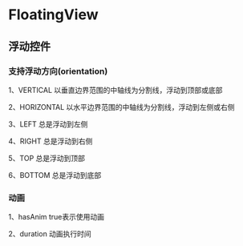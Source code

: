 # FloatingView
## 浮动控件

### 支持浮动方向(orientation)
1、VERTICAL			以垂直边界范围的中轴线为分割线，浮动到顶部或底部

2、HORIZONTAL		以水平边界范围的中轴线为分割线，浮动到左侧或右侧

3、LEFT				总是浮动到左侧

4、RIGHT				总是浮动到右侧

5、TOP				总是浮动到顶部

6、BOTTOM			总是浮动到底部


### 动画
1、hasAnim				true表示使用动画

2、duration			动画执行时间
